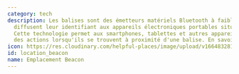 ```yaml
---
category: tech
description: Les balises sont des émetteurs matériels Bluetooth à faible énergie qui
  diffusent leur identifiant aux appareils électroniques portables situés à proximité.
  Cette technologie permet aux smartphones, tablettes et autres appareils d'effectuer
  des actions lorsqu'ils se trouvent à proximité d'une balise. En savoir plus [cliquez-ici](https://fr.wikipedia.org/wiki/Liaison_sans_fil_à_faible_consommation_énergétique#Bluetooth_Low_Energy)
icon: https://res.cloudinary.com/helpful-places/image/upload/v1664832813/dtpr-icons/tech/wave_bmvtme.svg
id: location_beacon
name: Emplacement Beacon
---
```

